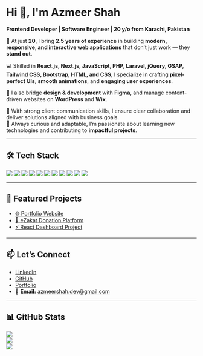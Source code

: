 # Hi 👋, I'm Azmeer Shah  
**Frontend Developer | Software Engineer | 20 y/o from Karachi, Pakistan**  

🚀 At just **20**, I bring **2.5 years of experience** in building **modern, responsive, and interactive web applications** that don’t just work — they **stand out**.  

💻 Skilled in **React.js, Next.js, JavaScript, PHP, Laravel, jQuery, GSAP, Tailwind CSS, Bootstrap, HTML, and CSS**, I specialize in crafting **pixel-perfect UIs**, **smooth animations**, and **engaging user experiences**.  

🎨 I also bridge **design & development** with **Figma**, and manage content-driven websites on **WordPress** and **Wix**.  

🤝 With strong client communication skills, I ensure clear collaboration and deliver solutions aligned with business goals.  
🌱 Always curious and adaptable, I’m passionate about learning new technologies and contributing to **impactful projects**.  

---

## 🛠 Tech Stack  

<p align="left">  
  <img src="https://img.shields.io/badge/react-%2320232a.svg?style=for-the-badge&logo=react&logoColor=%2361DAFB"/>  
  <img src="https://img.shields.io/badge/next.js-black?style=for-the-badge&logo=next.js&logoColor=white"/>  
  <img src="https://img.shields.io/badge/javascript-%23323330.svg?style=for-the-badge&logo=javascript&logoColor=%23F7DF1E"/>  
  <img src="https://img.shields.io/badge/php-%23777BB4.svg?style=for-the-badge&logo=php&logoColor=white"/>  
  <img src="https://img.shields.io/badge/laravel-%23FF2D20.svg?style=for-the-badge&logo=laravel&logoColor=white"/>  
  <img src="https://img.shields.io/badge/tailwindcss-%2338B2AC.svg?style=for-the-badge&logo=tailwind-css&logoColor=white"/>  
  <img src="https://img.shields.io/badge/bootstrap-%23563D7C.svg?style=for-the-badge&logo=bootstrap&logoColor=white"/>  
  <img src="https://img.shields.io/badge/jquery-%230769AD.svg?style=for-the-badge&logo=jquery&logoColor=white"/>  
  <img src="https://img.shields.io/badge/html5-%23E34F26.svg?style=for-the-badge&logo=html5&logoColor=white"/>  
  <img src="https://img.shields.io/badge/css3-%231572B6.svg?style=for-the-badge&logo=css3&logoColor=white"/>  
  <img src="https://img.shields.io/badge/wordpress-%23117AC9.svg?style=for-the-badge&logo=wordpress&logoColor=white"/>  
</p>


---

## 🚀 Featured Projects  
- [🌐 Portfolio Website](https://azmeerpersonalportfolio.vercel.app)  
- [💸 eZakat Donation Platform](https://github.com/azmeershah-dev/ezakat)  
- [⚡ React Dashboard Project](https://dashboard.qapimltd.com/login)  

---

## 📫 Let’s Connect  
- [LinkedIn](https://linkedin.com/in/azmeer-shah-588495270/)  
- [GitHub](https://github.com/azmeershah-dev)  
- [Portfolio](https://azmeerpersonalportfolio.vercel.app)  
- 📧 **Email:** azmeershah.dev@gmail.com  


---

## 📊 GitHub Stats  

![](https://github-readme-stats.vercel.app/api?username=azmeershah-dev&show_icons=true&theme=tokyonight)  
![](https://github-readme-streak-stats.herokuapp.com/?user=azmeershah-dev&theme=tokyonight)  
![](https://github-readme-stats.vercel.app/api/top-langs/?username=azmeershah-dev&layout=compact&theme=tokyonight)  
